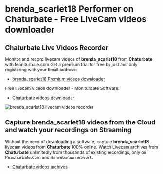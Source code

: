 # brenda_scarlet18 Performer on Chaturbate - Free LiveCam videos downloader

## Chaturbate Live Videos Recorder

Monitor and record livecam videos of **brenda_scarlet18** from **Chaturbate** with Moniturbate.com
Get a premium trial for free by just and only registering with your Email address:
* [brenda_scarlet18 Premium videos downloader](https://moniturbate.com/request-demo-licence-key.html)

Free livecam videos downloader - Moniturbate Software:
* [Chaturbate videos downloader](https://moniturbate.com/moniturbate-download-software.html)

![brenda_scarlet18 livecam videos recorder](https://peachurnet.com/templates/moniturbate-software.png)


## Capture brenda_scarlet18 videos from the Cloud and watch your recordings on Streaming

Without the need of downloading a software, capture **brenda_scarlet18** livecam videos from **Chaturbate** 100% online.
Watch Livecam archives from **Chaturbate** unlimitedly from thousands of existing recordings, only on Peachurbate.com and its websites network:
* [Chaturbate videos archives](https://peachurnet.com/)
